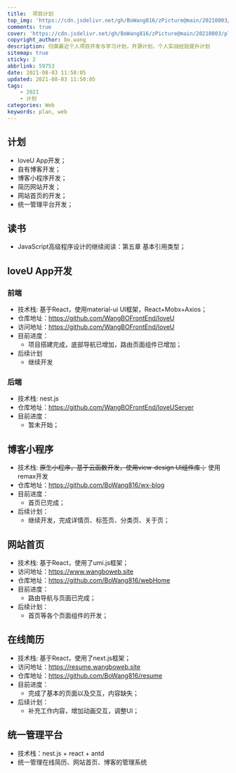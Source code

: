 ```yaml
---
title:  项目计划
top_img: 'https://cdn.jsdelivr.net/gh/BoWang816/zPicture@main/20210803/plan.png'
comments: true
cover: 'https://cdn.jsdelivr.net/gh/BoWang816/zPicture@main/20210803/plan.png'
copyright_author: bo.wang
description: 归类最近个人项目开发与学习计划，开源计划，个人实战经验提升计划
sitemap: true
sticky: 2
abbrlink: 59753
date: 2021-08-03 11:50:05
updated: 2021-08-03 11:50:05
tags:
    - 2021
    - 计划
categories: Web
keywords: plan, web
---
```


## 计划

- loveU App开发；
- 自有博客开发；
- 博客小程序开发；
- 简历网站开发；
- 网站首页的开发；
- 统一管理平台开发；

## 读书
- JavaScript高级程序设计的继续阅读：第五章 基本引用类型；

## loveU App开发

### 前端
   - 技术栈: 基于React，使用material-ui UI框架，React+Mobx+Axios；
   - 仓库地址：https://github.com/WangBOFrontEnd/loveU
   - 访问地址：https://github.com/WangBOFrontEnd/loveU
   - 目前进度：
     - 项目搭建完成，底部导航已增加，路由页面组件已增加；
   - 后续计划
     - 继续开发
     
### 后端
   - 技术栈: nest.js
   - 仓库地址：https://github.com/WangBOFrontEnd/loveUServer
   - 目前进度：
      - 暂未开始；
      
## 博客小程序
- 技术栈: ~~原生小程序，基于云函数开发，使用view-design UI组件库；~~ 使用remax开发
- 仓库地址：https://github.com/BoWang816/wx-blog
- 目前进度：
    - 首页已完成；
- 后续计划：
  - 继续开发，完成详情页、标签页、分类页、关于页；

## 网站首页
- 技术栈: 基于React，使用了umi.js框架；
- 访问地址：https://www.wangboweb.site
- 仓库地址：https://github.com/BoWang816/webHome
- 目前进度：
    - 路由导航与页面已完成；
- 后续计划：
    - 首页等各个页面组件的开发；

## 在线简历
- 技术栈: 基于React，使用了next.js框架；
- 访问地址：https://resume.wangboweb.site
- 仓库地址：https://github.com/BoWang816/resume
- 目前进度：
    - 完成了基本的页面以及交互，内容缺失；
- 后续计划：
    - 补充工作内容，增加动画交互，调整UI；

## 统一管理平台
- 技术栈：nest.js + react + antd
- 统一管理在线简历、网站首页、博客的管理系统